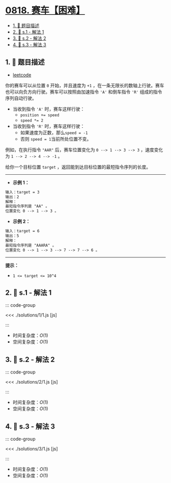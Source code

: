 # [0818. 赛车【困难】](https://github.com/tnotesjs/TNotes.leetcode/tree/main/notes/0818.%20%E8%B5%9B%E8%BD%A6%E3%80%90%E5%9B%B0%E9%9A%BE%E3%80%91)

<!-- region:toc -->

- [1. 📝 题目描述](#1--题目描述)
- [2. 🎯 s.1 - 解法 1](#2--s1---解法-1)
- [3. 🎯 s.2 - 解法 2](#3--s2---解法-2)
- [4. 🎯 s.3 - 解法 3](#4--s3---解法-3)

<!-- endregion:toc -->

## 1. 📝 题目描述

- [leetcode](https://leetcode.cn/problems/race-car/)

你的赛车可以从位置 `0` 开始，并且速度为 `+1` ，在一条无限长的数轴上行驶。赛车也可以向负方向行驶。赛车可以按照由加速指令 `'A'` 和倒车指令 `'R'` 组成的指令序列自动行驶。

- 当收到指令 `'A'` 时，赛车这样行驶：
  - `position += speed`
  - `speed *= 2`
- 当收到指令 `'R'` 时，赛车这样行驶：
  - 如果速度为正数，那么`speed = -1`
  - 否则 `speed = 1`当前所处位置不变。

例如，在执行指令 `"AAR"` 后，赛车位置变化为 `0 --> 1 --> 3 --> 3` ，速度变化为 `1 --> 2 --> 4 --> -1` 。

给你一个目标位置 `target` ，返回能到达目标位置的最短指令序列的长度。

---

- **示例 1：**

```txt
输入：target = 3
输出：2
解释：
最短指令序列是 "AA" 。
位置变化 0 --> 1 --> 3 。
```

- **示例 2：**

```txt
输入：target = 6
输出：5
解释：
最短指令序列是 "AAARA" 。
位置变化 0 --> 1 --> 3 --> 7 --> 7 --> 6 。
```

---

**提示：**

- `1 <= target <= 10^4`

## 2. 🎯 s.1 - 解法 1

::: code-group

<<< ./solutions/1/1.js [js]

:::

- 时间复杂度：$O(1)$
- 空间复杂度：$O(1)$

## 3. 🎯 s.2 - 解法 2

::: code-group

<<< ./solutions/2/1.js [js]

:::

- 时间复杂度：$O(1)$
- 空间复杂度：$O(1)$

## 4. 🎯 s.3 - 解法 3

::: code-group

<<< ./solutions/3/1.js [js]

:::

- 时间复杂度：$O(1)$
- 空间复杂度：$O(1)$
